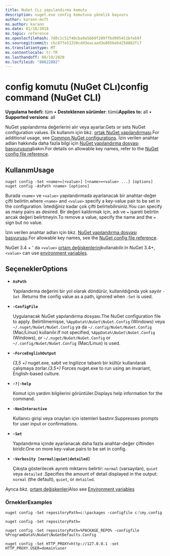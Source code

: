 ```yaml
---
title: NuGet CLı yapılandırma komutu
description: nuget.exe config komutuna yönelik başvuru
author: karann-msft
ms.author: karann
ms.date: 01/18/2018
ms.topic: reference
ms.openlocfilehash: 7d0c1c51f40cba9a5b69f209ffbd995451bfeb9f
ms.sourcegitcommit: cbc87fe51330cdd3eacaad3e8656eb4258882fc7
ms.translationtype: MT
ms.contentlocale: tr-TR
ms.lasthandoff: 08/19/2020
ms.locfileid: "88622882"
---
```

# <a name="config-command-nuget-cli"></a><span data-ttu-id="ec1b3-103">config komutu (NuGet CLı)</span><span class="sxs-lookup"><span data-stu-id="ec1b3-103">config command (NuGet CLI)</span></span>

<span data-ttu-id="ec1b3-104">**Uygulama hedefi:** tüm &bullet; **Desteklenen sürümler**: tümü</span><span class="sxs-lookup"><span data-stu-id="ec1b3-104">**Applies to:** all &bullet; **Supported versions**: all</span></span>

<span data-ttu-id="ec1b3-105">NuGet yapılandırma değerlerini alır veya ayarlar.</span><span class="sxs-lookup"><span data-stu-id="ec1b3-105">Gets or sets NuGet configuration values.</span></span> <span data-ttu-id="ec1b3-106">Ek kullanım için bkz. [ortak NuGet yapılandırması](../../consume-packages/configuring-nuget-behavior.md).</span><span class="sxs-lookup"><span data-stu-id="ec1b3-106">For additional usage, see [Common NuGet configurations](../../consume-packages/configuring-nuget-behavior.md).</span></span> <span data-ttu-id="ec1b3-107">İzin verilen anahtar adları hakkında daha fazla bilgi için [NuGet yapılandırma dosyası başvurusuna](../nuget-config-file.md)bakın.</span><span class="sxs-lookup"><span data-stu-id="ec1b3-107">For details on allowable key names, refer to the [NuGet config file reference](../nuget-config-file.md).</span></span>

## <a name="usage"></a><span data-ttu-id="ec1b3-108">Kullanım</span><span class="sxs-lookup"><span data-stu-id="ec1b3-108">Usage</span></span>

```cli
nuget config -Set <name>=[<value>] [<name>=<value> ...] [options]
nuget config -AsPath <name> [options]
```

<span data-ttu-id="ec1b3-109">Burada `<name>` ve `<value>` yapılandırmada ayarlanacak bir anahtar-değer çifti belirtin.</span><span class="sxs-lookup"><span data-stu-id="ec1b3-109">where `<name>` and `<value>` specify a key-value pair to be set in the configuration.</span></span> <span data-ttu-id="ec1b3-110">İstediğiniz kadar çok çifti belirtebilirsiniz.</span><span class="sxs-lookup"><span data-stu-id="ec1b3-110">You can specify as many pairs as desired.</span></span> <span data-ttu-id="ec1b3-111">Bir değeri kaldırmak için, adı ve `=` işareti belirtin ancak değeri belirtmeyin.</span><span class="sxs-lookup"><span data-stu-id="ec1b3-111">To remove a value, specify the name and the `=` sign but no value.</span></span>

<span data-ttu-id="ec1b3-112">İzin verilen anahtar adları için bkz. [NuGet yapılandırma dosyası başvurusu](../nuget-config-file.md).</span><span class="sxs-lookup"><span data-stu-id="ec1b3-112">For allowable key names, see the [NuGet config file reference](../nuget-config-file.md).</span></span>

<span data-ttu-id="ec1b3-113">NuGet 3.4 + ' da `<value>` [ortam değişkenlerini](cli-ref-environment-variables.md)kullanabilir.</span><span class="sxs-lookup"><span data-stu-id="ec1b3-113">In NuGet 3.4+, `<value>` can use [environment variables](cli-ref-environment-variables.md).</span></span>

## <a name="options"></a><span data-ttu-id="ec1b3-114">Seçenekler</span><span class="sxs-lookup"><span data-stu-id="ec1b3-114">Options</span></span>


- **`AsPath`**

  <span data-ttu-id="ec1b3-115">Yapılandırma değerini bir yol olarak döndürür, kullanıldığında yok sayılır `-Set` .</span><span class="sxs-lookup"><span data-stu-id="ec1b3-115">Returns the config value as a path, ignored when `-Set` is used.</span></span>

- **`-ConfigFile`**

  <span data-ttu-id="ec1b3-116">Uygulanacak NuGet yapılandırma dosyası.</span><span class="sxs-lookup"><span data-stu-id="ec1b3-116">The NuGet configuration file to apply.</span></span> <span data-ttu-id="ec1b3-117">Belirtilmemişse, `%AppData%\NuGet\NuGet.Config` (Windows) veya `~/.nuget/NuGet/NuGet.Config` ya da `~/.config/NuGet/NuGet.Config` (Mac/Linux) kullanılır.</span><span class="sxs-lookup"><span data-stu-id="ec1b3-117">If not specified, `%AppData%\NuGet\NuGet.Config` (Windows), or `~/.nuget/NuGet/NuGet.Config` or `~/.config/NuGet/NuGet.Config` (Mac/Linux) is used.</span></span>

- **`-ForceEnglishOutput`**

  <span data-ttu-id="ec1b3-118">*(3,5 +)* nuget.exe, sabit ve Ingilizce tabanlı bir kültür kullanılarak çalışmaya zorlar.</span><span class="sxs-lookup"><span data-stu-id="ec1b3-118">*(3.5+)* Forces nuget.exe to run using an invariant, English-based culture.</span></span>

- **`-?|-help`**

  <span data-ttu-id="ec1b3-119">Komut için yardım bilgilerini görüntüler.</span><span class="sxs-lookup"><span data-stu-id="ec1b3-119">Displays help information for the command.</span></span>

- **`-NonInteractive`**

  <span data-ttu-id="ec1b3-120">Kullanıcı girişi veya onayları için istemleri bastırır.</span><span class="sxs-lookup"><span data-stu-id="ec1b3-120">Suppresses prompts for user input or confirmations.</span></span>

- **`-Set`**

  <span data-ttu-id="ec1b3-121">Yapılandırma içinde ayarlanacak daha fazla anahtar-değer çiftinden biridir.</span><span class="sxs-lookup"><span data-stu-id="ec1b3-121">One on more key-value pairs to be set in config.</span></span>

- **`-Verbosity [normal|quiet|detailed]`**

  <span data-ttu-id="ec1b3-122">Çıkışta gösterilecek ayrıntı miktarını belirtir: `normal` (varsayılan), `quiet` veya `detailed` .</span><span class="sxs-lookup"><span data-stu-id="ec1b3-122">Specifies the amount of detail displayed in the output: `normal` (the default), `quiet`, or `detailed`.</span></span>

<span data-ttu-id="ec1b3-123">Ayrıca bkz. [ortam değişkenleri](cli-ref-environment-variables.md)</span><span class="sxs-lookup"><span data-stu-id="ec1b3-123">Also see [Environment variables](cli-ref-environment-variables.md)</span></span>

### <a name="examples"></a><span data-ttu-id="ec1b3-124">Örnekler</span><span class="sxs-lookup"><span data-stu-id="ec1b3-124">Examples</span></span>

```cli
nuget config -Set repositoryPath=c:\packages -configfile c:\my.config

nuget config -Set repositoryPath=

nuget config -Set repositoryPath=%PACKAGE_REPO% -configfile %ProgramData%\NuGet\NuGetDefaults.Config

nuget config -Set HTTP_PROXY=http://127.0.0.1 -set HTTP_PROXY.USER=domain\user
```
